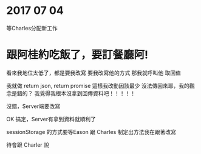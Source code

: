 # 2017 07 04

等Charles分配新工作
 
# 跟阿桂約吃飯了，要訂餐廳阿!  

看來我地位太低了，都是要我改寫
要我改寫他的方式
那我就呼叫他
取回值

我就做 return json, return promise
這樣我改動因該最少
沒法傳回來耶，我的觀念是錯的？
我覺得我根本沒拿到回傳資料吧！！！！！

沒錯，Server端要改寫

OK 搞定，Server有拿到資料就順利了

sessionStorage 的方式要等Eason 跟 Charles 制定出方法我在跟著改寫

待會跟 Charler 說
